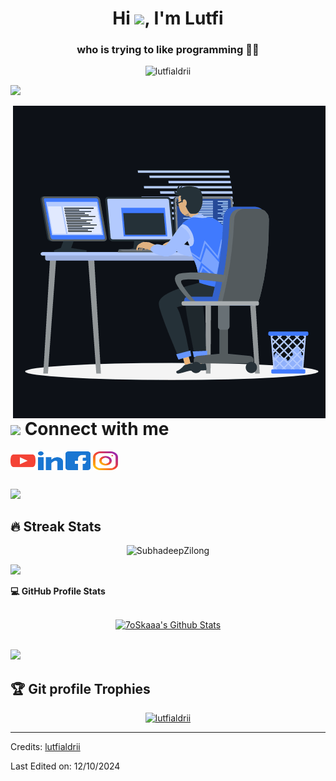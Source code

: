 <h1 align="center">Hi <img src="https://media.giphy.com/media/hvRJCLFzcasrR4ia7z/giphy.gif" width="35">, I'm Lutfi</h1>
<h3 align="center">who is trying to like programming 👨‍💻</h3>

<p align="center"> <img src="https://komarev.com/ghpvc/?username=lutfialdrii&label=Profile%20views&color=0e75b6&style=flat" alt="lutfialdrii" /> </p>


 <a align="center" href="https://github.com/DenverCoder1/readme-typing-svg"><img src="https://readme-typing-svg.herokuapp.com?lines=Kalau+ga+belajar;Ya+Tidur&center=true&width=500&height=50"></a>

<p><img align="right" src="https://raw.githubusercontent.com/SubhadeepZilong/SubhadeepZilong/main/icons/animation_500_kxa883sd.gif" alt="SubhadeepZilong" /></p>



# <img src="https://media.giphy.com/media/iY8CRBdQXODJSCERIr/giphy.gif" width="30px"> Connect with me
<p align="left">
<a href="https://www.youtube.com/channel/UCROgvoq2wOIPapoM4G64nQQ" target="blank"><img align="center" src="https://raw.githubusercontent.com/SubhadeepZilong/SubhadeepZilong/main/icons/Social/youtube.svg" alt="subhadeepzilong" height="30" width="40" /></a>
<a href="https://www.linkedin.com/in/LutfiAldriPermana/" target="blank"><img align="center" src="https://raw.githubusercontent.com/SubhadeepZilong/SubhadeepZilong/main/icons/Social/linked-in-alt.svg" alt="subhadeep-chakraborty-b341a8191" height="30" width="40" /></a>
<a href="https://www.facebook.com/profile.php?id=100004212375955" target="blank"><img align="center" src="https://raw.githubusercontent.com/SubhadeepZilong/SubhadeepZilong/main/icons/Social/facebook.svg" alt="subhadeep.chakraborty.555" height="30" width="40" /></a>
<a href="https://www.instagram.com/lutfialdrii/" target="blank"><img align="center" src="https://raw.githubusercontent.com/SubhadeepZilong/SubhadeepZilong/main/icons/Social/instagram.svg" alt="subhadeepzilong" height="30" width="40" /></a>
</p>


##
<img src="https://user-images.githubusercontent.com/73097560/115834477-dbab4500-a447-11eb-908a-139a6edaec5c.gif"></a>

## 🔥 Streak Stats
<p align="center"><img src="https://github-readme-streak-stats.herokuapp.com/?user=lutfialdrii&theme=algolia" alt="SubhadeepZilong" /></p>

<img src="https://user-images.githubusercontent.com/73097560/115834477-dbab4500-a447-11eb-908a-139a6edaec5c.gif"></a>

 <summary><b>💻 GitHub Profile Stats</b></summary>
  <br/>
  <p align="center">
    <a href="https://github.com/anuraghazra/github-readme-stats"><img alt="7oSkaaa's Github Stats" src="https://github-readme-stats.vercel.app/api?username=lutfialdrii&show_icons=true&count_private=true&theme=algolia" height="192px"/></a>
<br/>
  &nbsp;
   
   <img src="https://user-images.githubusercontent.com/73097560/115834477-dbab4500-a447-11eb-908a-139a6edaec5c.gif"></a>

## :trophy: Git profile Trophies

<p align="center"> <a href="https://github.com/ryo-ma/github-profile-trophy"><img src="https://github-profile-trophy.vercel.app/?username=lutfialdrii&layout=compact&theme=algolia" alt="lutfialdrii" /></a> </p>

-----
Credits: [lutfialdrii](https://github.com/lutfialdrii)

Last Edited on: 12/10/2024
